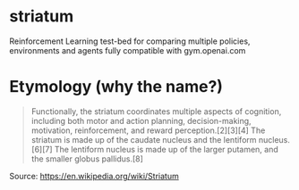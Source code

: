 # striatum
Reinforcement Learning test-bed for comparing multiple policies, environments and agents fully compatible with gym.openai.com

# Etymology (why the name?)
> Functionally, the striatum coordinates multiple aspects of cognition, including both motor and action planning, decision-making, motivation, reinforcement, and reward perception.[2][3][4] The striatum is made up of the caudate nucleus and the lentiform nucleus.[6][7] The lentiform nucleus is made up of the larger putamen, and the smaller globus pallidus.[8]

Source: https://en.wikipedia.org/wiki/Striatum
